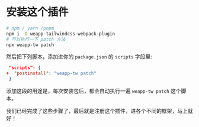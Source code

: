 # 安装这个插件

```sh
# npm / yarn /pnpm
npm i -D weapp-tailwindcss-webpack-plugin
# 可以执行一下 patch 方法
npx weapp-tw patch
```

然后把下列脚本，添加进你的 `package.json` 的 `scripts` 字段里:

```json
 "scripts": {
+  "postinstall": "weapp-tw patch"
 }
```

添加这段的用途是，每次安装包后，都会自动执行一遍 `weapp-tw patch` 这个脚本。

我们已经完成了这些步骤了，最后就是注册这个插件，进各个不同的框架，马上就好！
